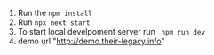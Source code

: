 1. Run the `npm install`
2. Run `npx next start`
3. To start local develpoment server run ` npm run dev`
4. demo url "http://demo.their-legacy.info"